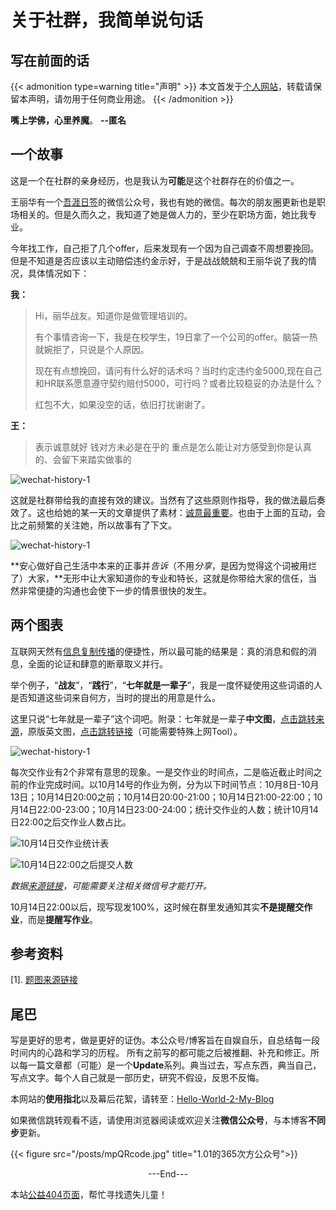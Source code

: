 # 关于社群，我简单说句话


<!--more-->


 

## 写在前面的话

{{< admonition  type=warning title="声明" >}}
本文首发于[个人网站](https://miaobingyi.com/)，转载请保留本声明，请勿用于任何商业用途。
{{< /admonition >}}


**嘴上学佛，心里养魔**。    **--匿名**



## 一个故事

这是一个在社群的亲身经历，也是我认为**可能**是这个社群存在的价值之一。

王丽华有一个[吾涯日签](https://weixin.sogou.com/weixin?type=2&query=%E5%90%BE%E6%B6%AF%E6%97%A5%E7%AD%BE&ie=utf8&s_from=input&_sug_=n&_sug_type_=&w=01019900&sut=10982&sst0=1571102905852&lkt=3%2C1571102894779%2C1571102905751)的微信公众号，我也有她的微信。每次的朋友圈更新也是职场相关的。但是久而久之，我知道了她是做人力的，至少在职场方面，她比我专业。

今年找工作，自己拒了几个offer，后来发现有一个因为自己调查不周想要挽回。但是不知道是否应该以主动赔偿违约金示好，于是战战兢兢和王丽华说了我的情况，具体情况如下：

**我：**

> Hi，丽华战友。知道你是做管理培训的。
>
> 有个事情咨询一下，我是在校学生，19日拿了一个公司的offer。脑袋一热就婉拒了，只说是个人原因。
>
> 现在有点想挽回，请问有什么好的话术吗？当时约定违约金5000,现在自己和HR联系愿意遵守契约赔付5000，可行吗？或者比较稳妥的办法是什么？
>
> 红包不大，如果没空的话，依旧打扰谢谢了。
>

**王：**

> 表示诚意就好
> 钱对方未必是在乎的
> 重点是怎么能让对方感受到你是认真的、会留下来踏实做事的

![wechat-history-1](https://miaobingyigithubio.oss-cn-hongkong.aliyuncs.com/191015-wechat-1.jpg)



这就是社群带给我的直接有效的建议。当然有了这些原则作指导，我的做法最后奏效了。这也给她的某一天的文章提供了素材：[诚意最重要](https://mp.weixin.qq.com/s?src=11&timestamp=1571102906&ver=1913&signature=uS7xtsqLWjGrErf5kNUN4UAhLxoqNFFVp0Tipp1qICFFMk4KLN5xkpWC7rYoAj4j*rA5U-vX1URk1saCEXRaYROkBjyufbHGqWaWc8NSqqcqlIaKmqzdiO*mslOskwoJ&new=1)。也由于上面的互动，会比之前频繁的关注她，所以故事有了下文。



![wechat-history-1](https://miaobingyigithubio.oss-cn-hongkong.aliyuncs.com/191015-wechat-2.jpg)



**安心做好自己生活中本来的正事并*告诉*（不用*分享*，是因为觉得这个词被用烂了）大家，**无形中让大家知道你的专业和特长，这就是你带给大家的信任，当然非常便捷的沟通也会使下一步的情景很快的发生。



## 两个图表

互联网天然有[信息复制传播](http://miaobingyi.com/2019/01/01/%E4%BA%92%E8%81%94%E7%BD%91%E7%AE%80%E6%98%8E%E7%94%9F%E5%AD%98%E6%8C%87%E5%8D%97/)的便捷性，所以最可能的结果是：真的消息和假的消息，全面的论证和肆意的断章取义并行。

举个例子，“**战友**”，“**践行**”，“**七年就是一辈子**”，我是一度怀疑使用这些词语的人是否知道这些词来自何方，当时的提出的用意是什么。

这里只说“七年就是一辈子”这个词吧。附录：七年就是一辈子**中文图**，[点击跳转来源](https://b.xinshengdaxue.com/Preface.html)，原版英文图，[点击跳转链接](http://www.smbc-comics.com/?id=2722)（可能需要特殊上网Tool）。

![wechat-history-1](https://miaobingyigithubio.oss-cn-hongkong.aliyuncs.com/heres-sth-wrong.jpg)



每次交作业有2个非常有意思的现象。一是交作业的时间点，二是临近截止时间之前的作业完成时间。以10月14号的作业为例，分为以下时间节点：10月8日-10月13日；10月14日20:00之前；10月14日20:00-21:00；10月14日21:00-22:00；10月14日22:00-23:00；10月14日23:00-24:00；统计交作业的人数；统计10月14日22:00之后交作业人数占比。

![10月14日交作业统计表](https://miaobingyigithubio.oss-cn-hongkong.aliyuncs.com/chart-1014.jpg)

![10月14日22:00之后提交人数](https://miaobingyigithubio.oss-cn-hongkong.aliyuncs.com/chart-1014-2.jpg)



*数据[来源链接](https://wechat.buchuju.net/mobile/login?redirect=%2Fclass%2F98%2Fstatistics)，可能需要关注相关微信号才能打开。*



10月14日22:00以后，现写现发100%，这时候在群里发通知其实**不是提醒交作业**，而是**提醒写作业**。



## 参考资料

[1]. [题图来源链接](https://www.express.co.uk/entertainment/films/1001184/James-Bond-latest-odds-who-play-007-Bond-25-Travis-Fimmel-who-is)


## 尾巴
写是更好的思考，做是更好的证伪。本公众号/博客旨在自娱自乐，自总结每一段时间内的心路和学习的历程。 所有之前写的都可能之后被推翻、补充和修正。所以每一篇文章都（可能）是一个**Update**系列。典当过去，写点东西，典当自己，写点文字。每个人自己就是一部历史，研究不假设，反思不反悔。

本网站的**使用指北**以及幕后花絮，请转至：[Hello-World-2-My-Blog](https://miaobingyi.com/2018/hello-my-own-website/)

如果微信跳转观看不适，请使用浏览器阅读或欢迎关注**微信公众号**，与本博客**不同步**更新。

{{< figure src="/posts/mpQRcode.jpg" title="1.01的365次方公众号">}}

<center>  ---End---  </center>

本站[公益404页面](https://miaobingyi.com/404)，帮忙寻找遗失儿童！
